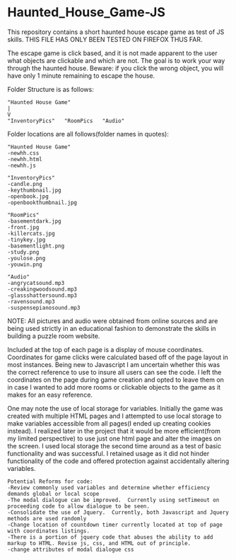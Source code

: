 # Haunted_House_Game-JS
This repository contains a short haunted house escape game as test of JS skills. THIS FILE HAS ONLY BEEN TESTED ON FIREFOX THUS FAR.

The escape game is click based, and it is not made apparent to the user what objects are clickable and which are not. The goal is to work your way through the haunted house. Beware: if you click the wrong object, you will have only 1 minute remaining to escape the house.

Folder Structure is as follows:
```
"Haunted House Game"
|
V
"InventoryPics"   "RoomPics   "Audio"
```

Folder locations are all follows(folder names in quotes):
```
"Haunted House Game"
-newhh.css
-newhh.html
-newhh.js

"InventoryPics"
-candle.png
-keythumbnail.jpg
-openbook.jpg
-openbookthumbnail.jpg

"RoomPics"
-basementdark.jpg
-front.jpg
-killercats.jpg
-tinykey.jpg
-basementlight.png
-study.png
-youlose.png
-youwin.png

"Audio"
-angrycatsound.mp3
-creakingwoodsound.mp3
-glassshattersound.mp3
-ravensound.mp3
-suspensepianosound.mp3
```

NOTE: All pictures and audio were obtained from online sources and are being used strictly in an educational fashion to demonstrate the skills in building a puzzle room website.

Included at the top of each page is a display of mouse coordinates.  Coordinates for game clicks were calculated based off of the page layout in most instances.  Being new to Javascript I am uncertain whether this was the correct reference to use to insure all users can see the code.  I left the coordinates on the page during game creation and opted to leave them on in case I wanted to add more rooms or clickable objects to the game as it makes for an easy reference.

One may note the use of local storage for variables.  Initially the game was created with multiple HTML pages and I attempted to use local storage to make variables accessible from all pages(I ended up creating cookies instead).  I realized later in the project that it would be more efficient(from my limited perspective) to use just one html page and alter the images on the screen. I used local storage the second time around as a test of basic functionality and was successful.  I retained usage as it did not hinder functionality of the code and offered protection against accidentally altering variables.

```
Potential Reforms for code:
-Review commonly used variables and determine whether efficiency demands global or local scope
-The modal dialogue can be improved.  Currently using setTimeout on proceeding code to allow dialogue to be seen.
-Consolidate the use of Jquery.  Currently, both Javascript and Jquery methods are used randomly
-Change location of countdown timer currently located at top of page with coordinates listings.
-There is a portion of jquery code that abuses the ability to add markup to HTML. Revise js, css, and HTML out of principle.
-change attributes of modal dialogue css
```
